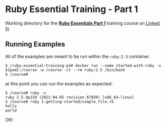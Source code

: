 # Ruby Essential Training - Part 1

Working directory for the **[Ruby Essentials Part 1](https://www.linkedin.com/learning/ruby-essential-training-part-1-the-basics)** training course on [Linked In](https://www.linkedin.com/learning/ruby-essential-training-part-1-the-basics)

## Running Examples

All of the examples are meant to be run within the `ruby:2.5` container.

```
$ /ruby-essential-training-p1# docker run --name started-with-ruby -v ${pwd}:/course -w /course -it --rm ruby:2.5 /bin/bash
$ /course#
```

at this point you can run the examples as expected:

```
$ /course# ruby -v
ruby 2.5.9p229 (2021-04-05 revision 67939) [x86_64-linux]
$ /course# ruby 1-getting-started/simple_file.rb
hello
world
```

OK!